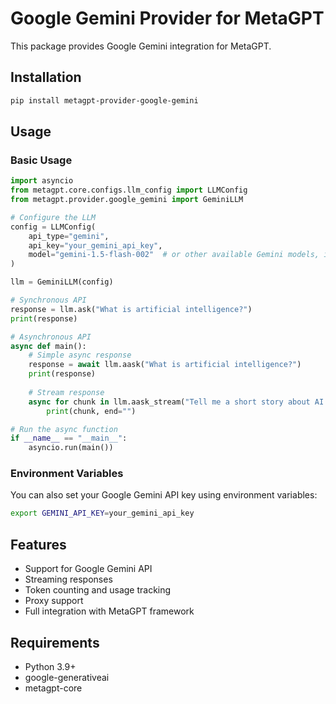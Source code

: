 # Google Gemini Provider for MetaGPT

This package provides Google Gemini integration for MetaGPT.

## Installation

```bash
pip install metagpt-provider-google-gemini
```

## Usage

### Basic Usage

```python
import asyncio
from metagpt.core.configs.llm_config import LLMConfig
from metagpt.provider.google_gemini import GeminiLLM

# Configure the LLM
config = LLMConfig(
    api_type="gemini",
    api_key="your_gemini_api_key",
    model="gemini-1.5-flash-002"  # or other available Gemini models, if ignored, will use the default model, currently "gemini-1.5-flash-002"
)

llm = GeminiLLM(config)

# Synchronous API
response = llm.ask("What is artificial intelligence?")
print(response)

# Asynchronous API
async def main():
    # Simple async response
    response = await llm.aask("What is artificial intelligence?")
    print(response)
    
    # Stream response
    async for chunk in llm.aask_stream("Tell me a short story about AI."):
        print(chunk, end="")

# Run the async function
if __name__ == "__main__":
    asyncio.run(main())
```

### Environment Variables

You can also set your Google Gemini API key using environment variables:

```bash
export GEMINI_API_KEY=your_gemini_api_key
```

## Features

- Support for Google Gemini API
- Streaming responses
- Token counting and usage tracking
- Proxy support
- Full integration with MetaGPT framework

## Requirements

- Python 3.9+
- google-generativeai
- metagpt-core